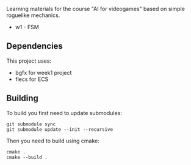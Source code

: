 Learning materials for the course "AI for videogames" based on simple roguelike mechanics.
* w1 - FSM

## Dependencies
This project uses:
* bgfx for week1 project
* flecs for ECS

## Building

To build you first need to update submodules:
```
git submodule sync
git submodule update --init --recursive
```

Then you need to build using cmake:
```
cmake .
cmake --build .
```